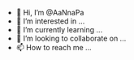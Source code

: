 - 👋 Hi, I’m @AaNnaPa
- 👀 I’m interested in ...
- 🌱 I’m currently learning ...
- 💞️ I’m looking to collaborate on ...
- 📫 How to reach me ...

<!---
AaNnaPa/AaNnaPa is a ✨ special ✨ repository because its `README.md` (this file) appears on your GitHub profile.
You can click the Preview link to take a look at your changes.
--->
